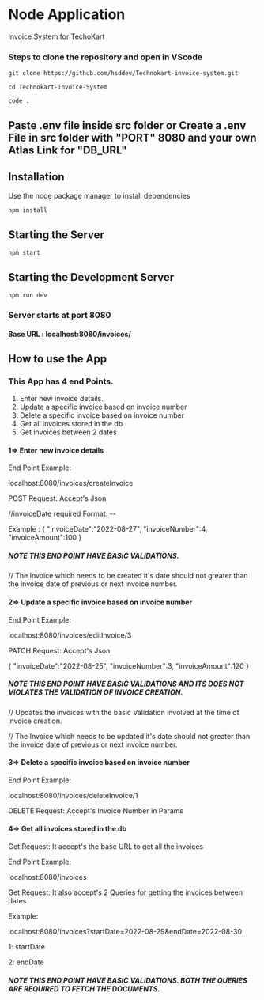 # Node Application

Invoice System for TechoKart

### Steps to clone the repository and open in VScode

```
git clone https://github.com/hsddev/Technokart-invoice-system.git
```

```
cd Technokart-Invoice-System
```

```
code .
```

## Paste .env file inside src folder or Create a .env File in src folder with "PORT" 8080 and your own Atlas Link for "DB_URL"

## Installation

Use the node package manager to install dependencies

```node
npm install
```

## Starting the Server

```node
npm start
```

## Starting the Development Server

```node
npm run dev
```

### Server starts at port 8080

#### Base URL : localhost:8080/invoices/

## How to use the App

### This App has 4 end Points.

1. Enter new invoice details.
2. Update a specific invoice based on invoice
   number
3. Delete a specific invoice based on invoice number
4. Get all invoices stored in the db
5. Get invoices between 2 dates

#### 1=> Enter new invoice details

End Point Example:

localhost:8080/invoices/createInvoice

POST Request: Accept's Json.

//invoiceDate required Format: <year>-<month>-<day>

Example : {
"invoiceDate":"2022-08-27",
"invoiceNumber":4,
"invoiceAmount":100
}

##### NOTE THIS END POINT HAVE BASIC VALIDATIONS.

// The Invoice which needs to be created it's date should not greater than the invoice date of previous or next invoice number.

#### 2=> Update a specific invoice based on invoice number

End Point Example:

localhost:8080/invoices/editInvoice/3

PATCH Request: Accept's Json.

{
"invoiceDate":"2022-08-25",
"invoiceNumber":3,
"invoiceAmount":120
}

##### NOTE THIS END POINT HAVE BASIC VALIDATIONS AND ITS DOES NOT VIOLATES THE VALIDATION OF INVOICE CREATION.

// Updates the invoices with the basic Validation involved at the time of invoice creation.

// The Invoice which needs to be updated it's date should not greater than the invoice date of previous or next invoice number.

#### 3=> Delete a specific invoice based on invoice number

End Point Example:

localhost:8080/invoices/deleteInvoice/1

DELETE Request: Accept's Invoice Number in Params

#### 4=> Get all invoices stored in the db

Get Request: It accept's the base URL to get all the invoices

End Point Example:

localhost:8080/invoices

Get Request: It also accept's 2 Queries for getting the invoices between dates

Example:

localhost:8080/invoices?startDate=2022-08-29&endDate=2022-08-30

1: startDate

2: endDate

##### NOTE THIS END POINT HAVE BASIC VALIDATIONS. BOTH THE QUERIES ARE REQUIRED TO FETCH THE DOCUMENTS.

